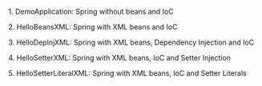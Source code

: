 <p>1. DemoApplication: Spring without beans and IoC</p>
<p>2. HelloBeansXML: Spring with XML beans and IoC</p>
<p>3. HelloDepInjXML: Spring with XML beans, Dependency Injection and IoC</p>
<p>4. HelloSetterXML: Spring with XML beans, IoC and Setter Injection</p>
<p>5. HelloSetterLiteralXML: Spring with XML beans, IoC and Setter Literals</p>
